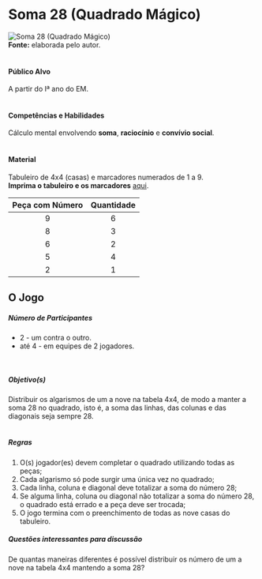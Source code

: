 # Soma 28 (Quadrado Mágico)

![Soma 28 (Quadrado Mágico)](/imagens/jogos/soma-28.png "Soma 28 (Quadrado Mágico)")  
**Fonte:** elaborada pelo autor.  
<br>  

#### <i class="fa fa-user"></i> Público Alvo
A partir do Iª ano do EM.  
<br>

#### <i class="fa fa-child"></i> Competências e Habilidades  
Cálculo mental envolvendo **soma**, **raciocínio** e **convívio social**.  
<br>

#### <i class="fa fa-scissors"></i> Material  
Tabuleiro de 4x4 (casas) e marcadores numerados de 1 a 9.  
**Imprima o tabuleiro e os marcadores** [aqui](http://www.ibilce.unesp.br/Home/Departamentos/Matematica/labmat/soma_28.pdf).  
  
| Peça com Número | Quantidade |
|:---------------:|:----------:|
|        9        |      6     |
|        8        |      3     |
|        6        |      2     |
|        5        |      4     |
|        2        |      1     |
  
## <div class="row text-center">O Jogo</div>  
##### <i class="fa fa-users"></i> Número de Participantes  
- 2 - um contra o outro.  
- até 4 - em equipes de 2 jogadores.  
<br> 

##### <i class="fa fa-trophy"></i> Objetivo(s)  
Distribuir os algarismos de um a nove na tabela 4x4, de modo a manter a soma 28 no quadrado, isto é, a soma das linhas, das colunas e das diagonais seja sempre 28.  
<br>  

##### <i class="fa fa-thumb-tack"></i> Regras  
  1. O(s) jogador(es) devem completar o quadrado utilizando todas as peças;
  2. Cada algarismo só pode surgir uma única vez no quadrado;  
  3. Cada linha, coluna e diagonal deve totalizar a soma do número 28;  
  4. Se alguma linha, coluna ou diagonal não totalizar a soma do número 28, o quadrado está errado e a peça deve ser trocada;  
  5. O jogo termina com o preenchimento de todas as nove casas do tabuleiro.  

##### <i class="fa fa-thumb-tack"></i> Questões interessantes para discussão  
  De quantas maneiras diferentes é possível distribuir os número de um a nove na tabela 4x4 mantendo a soma 28?  

<br>  
<br>  
